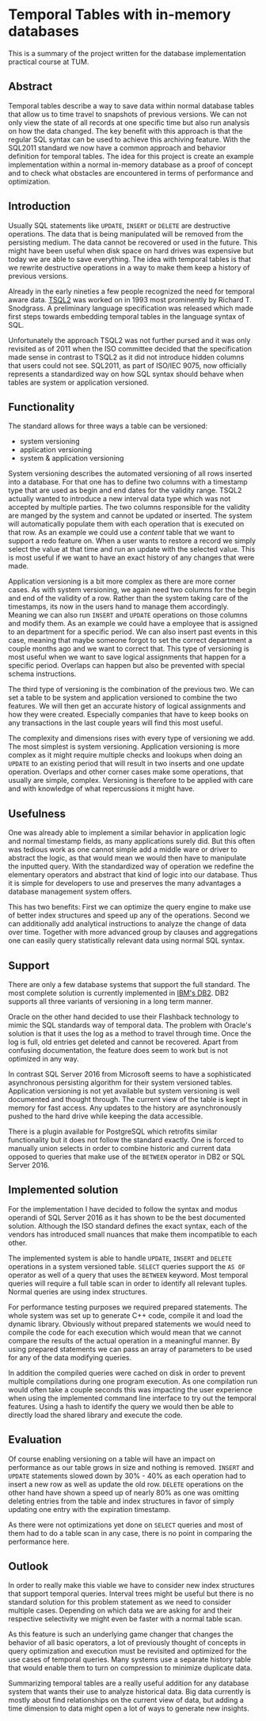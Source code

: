 # Temporal Tables with in-memory databases

This is a summary of the project written for the database implementation practical course at TUM.

## Abstract

Temporal tables describe a way to save data within normal database tables that allow us to time travel to snapshots of previous versions. We can not only view the state of all records at one specific time but also run analysis on how the data changed. The key benefit with this approach is that the regular SQL syntax can be used to achieve this archiving feature. With the SQL2011 standard we now have a common approach and behavior definition for temporal tables. The idea for this project is create an example implementation within a normal in-memory database as a proof of concept and to check what obstacles are encountered in terms of performance and optimization.

## Introduction
Usually SQL statements like ```UPDATE```, ```INSERT``` or  ```DELETE``` are destructive operations. The data that is being manipulated will be removed from the persisting medium. The data cannot be recovered or used in the future. This might have been useful when disk space on hard drives was expensive but today we are able to save everything. The idea with temporal tables is that we rewrite destructive operations in a way to make them keep a history of previous versions.

Already in the early nineties a few people recognized the need for temporal aware data. [TSQL2](https://www2.cs.arizona.edu/~rts/tsql2.html) was worked on in 1993 most prominently by Richard T. Snodgrass. A preliminary language specification was released which made first steps towards embedding temporal tables in the language syntax of SQL.

Unfortunately the approach TSQL2 was not further pursed and it was only revisited as of 2011 when the ISO committee decided that the specification made sense in contrast to TSQL2 as it did not introduce hidden columns that users could not see. SQL2011, as part of ISO/IEC 9075, now officially represents a standardized way on how SQL syntax should behave when tables are system or application versioned.

## Functionality

The standard allows for three ways a table can be versioned:
* system versioning
* application versioning
* system & application versioning

System versioning describes the automated versioning of all rows inserted into a database. For that one has to define two columns with a timestamp type that are used as begin and end dates for the validity range. TSQL2 actually wanted to introduce a new interval data type which was not accepted by multiple parties. The two columns responsible for the validity are manged by the system and cannot be updated or inserted. The system will automatically populate them with each operation that is executed on that row. As an example we could use a *content* table that we want to support a redo feature on. When a user wants to restore a record we simply select the value at that time and run an update with the selected value. This is most useful if we want to have an exact history of any changes that were made.

Application versioning is a bit more complex as there are more corner cases. As with system versioning, we again need two columns for the begin and end of the validity of a row. Rather than the system taking care of the timestamps, its now in the users hand to manage them accordingly. Meaning we can also run ```INSERT``` and ```UPDATE``` operations on those columns and modify them. As an example we could have a employee that is assigned to an department for a specific period. We can also insert past events in this case, meaning that maybe someone forgot to set the correct department a couple months ago and we want to correct that. This type of versioning is most useful when we want to save logical assignments that happen for a specific period. Overlaps can happen but also be prevented with special schema instructions.

The third type of versioning is the combination of the previous two. We can set a table to be system and application versioned to combine the two features. We will then get an accurate history of logical assignments and how they were created. Especially companies that have to keep books on any transactions in the last couple years will find this most useful.

The complexity and dimensions rises with every type of versioning we add. The most simplest is system versioning. Application versioning is more complex as it might require multiple checks and lookups when doing an ```UPDATE``` to an existing period that will result in two inserts and one update operation. Overlaps and other corner cases make some operations, that usually are simple, complex. Versioning is therefore to be applied with care and with knowledge of what repercussions it might have.

## Usefulness
One was already able to implement a similar behavior in application logic and normal timestamp fields, as many applications surely did. But this often was tedious work as one cannot simple add a middle ware or driver to abstract the logic, as that would mean we would then have to manipulate the inputted query. With the standardized way of operation we redefine the elementary operators and abstract that kind of logic into our database. Thus it is simple for developers to use and preserves the many advantages a database management system offers.

This has two benefits: First we can optimize the query engine to make use of better index structures and speed up any of the operations. Second we can additionally add analytical instructions to analyze the change of data over time. Together with more advanced group by clauses and aggregations one can easily query statistically relevant data using normal SQL syntax.

## Support
There are only a few database systems that support the full standard. The most complete solution is currently implemented in [IBM's DB2](https://www.ibm.com/developerworks/data/library/techarticle/dm-1204whatsnewdb210/index.html). DB2 supports all three variants of versioning in a long term manner.

Oracle on the other hand decided to use their Flashback technology to mimic the SQL standards way of temporal data. The problem with Oracle's solution is that it uses the log as a method to travel through time. Once the log is full, old entries get deleted and cannot be recovered. Apart from confusing documentation, the feature does seem to work but is not optimized in any way.

In contrast SQL Server 2016 from Microsoft seems to have a sophisticated asynchronous persisting algorithm for their system versioned tables. Application versioning is not yet available but system versioning is well documented and thought through. The current view of the table is kept in memory for fast access. Any updates to the history are asynchronously pushed to the hard drive while keeping the data accessible.

There is a plugin available for PostgreSQL which retrofits similar functionality but it does not follow the standard exactly. One is forced to manually union selects in order to combine historic and current data opposed to queries that make use of the ```BETWEEN``` operator in DB2 or SQL Server 2016.

## Implemented solution
For the implementation I have decided to follow the syntax and modus operandi of SQL Server 2016 as it has shown to be the best documented solution. Although the ISO standard defines the exact syntax, each of the vendors has introduced small nuances that make them incompatible to each other.

The implemented system is able to handle ```UPDATE```, ```INSERT``` and  ```DELETE``` operations in a system versioned table. ```SELECT``` queries support the ```AS OF``` operator as well of a query that uses the ```BETWEEN``` keyword. Most temporal queries will require a full table scan in order to identify all relevant tuples. Normal queries are using index structures.

For performance testing purposes we required prepared statements. The whole system was set up to generate C++ code, compile it and load the dynamic library. Obviously without prepared statements we would need to compile the code for each execution which would mean that we cannot compare the results of the actual operation in a meaningful manner. By using prepared statements we can pass an array of parameters to be used for any of the data modifying queries.

In addition the compiled queries were cached on disk in order to prevent multiple compilations during one program execution. As one compilation run would often take a couple seconds this was impacting the user experience when using the implemented command line interface to try out the temporal features. Using a hash to identify the query we would then be able to directly load the shared library and execute the code.

## Evaluation
Of course enabling versioning on a table will have an impact on performance as our table grows in size and nothing is removed. ```INSERT``` and ```UPDATE``` statements slowed down by 30% - 40% as each operation had to insert a new row as well as update the old row. ```DELETE``` operations on the other hand have shown a speed up of nearly 80% as one was omitting deleting entries from the table and index structures in favor of simply updating one entry with the expiration timestamp.

As there were not optimizations yet done on ```SELECT``` queries and most of them had to do a table scan in any case, there is no point in comparing the performance here.

## Outlook
In order to really make this viable we have to consider new index structures that support temporal queries. Interval trees might be useful but there is no standard solution for this problem statement as we need to consider multiple cases. Depending on which data we are asking for and their respective selectivity we might even be faster with a normal table scan.

As this feature is such an underlying game changer that changes the behavior of all basic operators, a lot of previously thought of concepts in query optimization and execution must be revisited and optimized for the use cases of temporal queries. Many systems use a separate history table that would enable them to turn on compression to minimize duplicate data. 

Summarizing temporal tables are a really useful addition for any database system that wants their use to analyze historical data. Big data currently is mostly about find relationships on the current view of data, but adding a time dimension to data might open a lot of ways to generate new insights.

